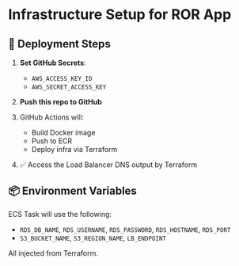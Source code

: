 
# Infrastructure Setup for ROR App

## 🚀 Deployment Steps

1. **Set GitHub Secrets**:
   - `AWS_ACCESS_KEY_ID`
   - `AWS_SECRET_ACCESS_KEY`

2. **Push this repo to GitHub**

3. GitHub Actions will:
   - Build Docker image
   - Push to ECR
   - Deploy infra via Terraform

4. ✅ Access the Load Balancer DNS output by Terraform

## 📦 Environment Variables

ECS Task will use the following:

- `RDS_DB_NAME`, `RDS_USERNAME`, `RDS_PASSWORD`, `RDS_HOSTNAME`, `RDS_PORT`
- `S3_BUCKET_NAME`, `S3_REGION_NAME`, `LB_ENDPOINT`

All injected from Terraform.
